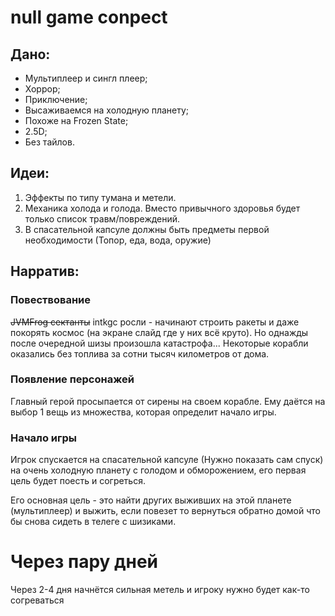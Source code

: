 # null game conpect

## Дано:
- Мультиплеер и сингл плеер;
- Хоррор;
- Приключение;
- Высаживаемся на холодную планету;
- Похоже на Frozen State;
- 2.5D;
- Без тайлов.

## Идеи:   
  1. Эффекты по типу тумана и метели.
  2. Механика холода и голода. Вместо привычного здоровья будет только список травм/повреждений.
  3. В спасательной капсуле должны быть предметы первой необходимости (Топор, еда, вода, оружие)

## Нарратив: 

### Повествование

~~JVMFrog сектанты~~ intkgc росли - начинают строить ракеты и даже покорять космос (на экране слайд где у них всё круто). Но однажды после очередной шизы произошла катастрофа... Некоторые корабли оказались без топлива за сотни тысяч километров от дома.

### Появление персонажей

Главный герой просыпается от сирены на своем корабле. Ему даётся на выбор 1 вещь из множества, которая определит начало игры.

### Начало игры

Игрок спускается на спасательной капсуле (Нужно показать сам спуск) на очень холодную планету с голодом и обморожением, его первая цель будет поесть и согреться.

Его основная цель - это найти других выживших на этой планете (мультиплеер) и выжить, если повезет то вернуться обратно домой что бы снова сидеть в телеге с шизиками.

# Через пару дней
Через 2-4 дня начнётся сильная метель и игроку нужно будет как-то согреваться

